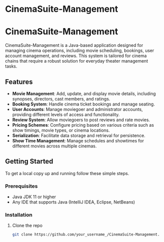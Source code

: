 # CinemaSuite-Management

# CinemaSuite-Management

CinemaSuite-Management is a Java-based application designed for managing cinema operations, including movie scheduling, bookings, user account management, and reviews. This system is tailored for cinema chains that require a robust solution for everyday theater management tasks.

## Features

- **Movie Management**: Add, update, and display movie details, including synopses, directors, cast members, and ratings.
- **Booking System**: Handle cinema ticket bookings and manage seating.
- **User Accounts**: Manage moviegoer and administrator accounts, providing different levels of access and functionality.
- **Review System**: Allow moviegoers to post reviews and rate movies.
- **Pricing Schemes**: Configure pricing based on various criteria such as show timings, movie types, or cinema locations.
- **Serialization**: Facilitate data storage and retrieval for persistence.
- **Show Time Management**: Manage schedules and showtimes for different movies across multiple cinemas.

## Getting Started

To get a local copy up and running follow these simple steps.

### Prerequisites

- Java JDK 11 or higher
- Any IDE that supports Java (IntelliJ IDEA, Eclipse, NetBeans)

### Installation

1. Clone the repo
   ```sh
   git clone https://github.com/your_username_/CinemaSuite-Management.git

